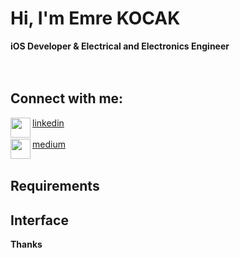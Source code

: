 # Hi, I'm Emre KOCAK
**iOS Developer & Electrical and Electronics Engineer** <br/>
<br/>
<br/>
## Connect with me:
<img height="32" width="32" src="https://unpkg.com/simple-icons@v7/icons/linkedin.svg" align="left" /> [linkedin]<br/><br/>
<img height="32" width="32" src="https://unpkg.com/simple-icons@v7/icons/medium.svg" align="left" /> [medium]
<br/>
<br/>

## Requirements


## Interface


[linkedin]: https://www.linkedin.com/in/kocakemre/
[medium]: https://medium.com/@kocakemre

**Thanks**
